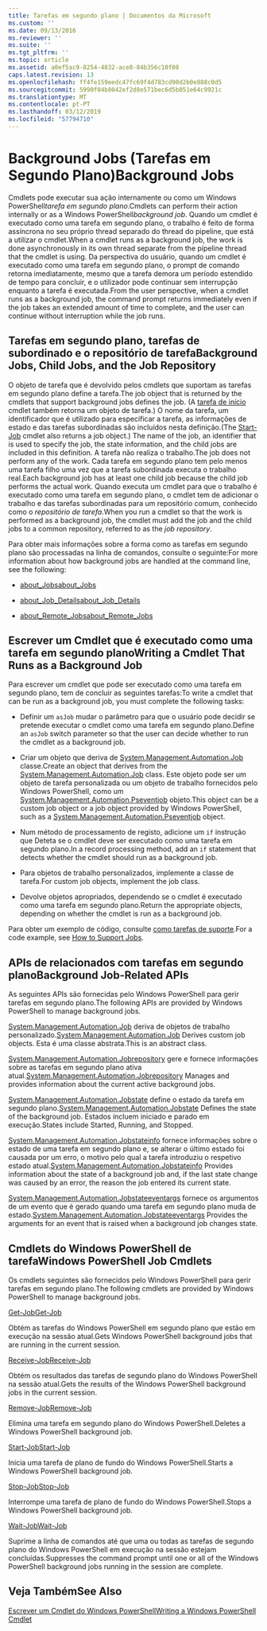 ```yaml
---
title: Tarefas em segundo plano | Documentos da Microsoft
ms.custom: ''
ms.date: 09/13/2016
ms.reviewer: ''
ms.suite: ''
ms.tgt_pltfrm: ''
ms.topic: article
ms.assetid: a0ef5ac9-8254-4832-ace8-84b356c10f08
caps.latest.revision: 13
ms.openlocfilehash: ff4fe159eedc47fc69f4d783cd90d2b0e888c0d5
ms.sourcegitcommit: 5990f04b8042ef2d8e571bec6d5b051e64c9921c
ms.translationtype: MT
ms.contentlocale: pt-PT
ms.lasthandoff: 03/12/2019
ms.locfileid: "57794710"
---
```

# <a name="background-jobs"></a><span data-ttu-id="d899d-102">Background Jobs (Tarefas em Segundo Plano)</span><span class="sxs-lookup"><span data-stu-id="d899d-102">Background Jobs</span></span>

<span data-ttu-id="d899d-103">Cmdlets pode executar sua ação internamente ou como um Windows PowerShell*tarefa em segundo plano*.</span><span class="sxs-lookup"><span data-stu-id="d899d-103">Cmdlets can perform their action internally or as a Windows PowerShell*background job*.</span></span> <span data-ttu-id="d899d-104">Quando um cmdlet é executado como uma tarefa em segundo plano, o trabalho é feito de forma assíncrona no seu próprio thread separado do thread do pipeline, que está a utilizar o cmdlet.</span><span class="sxs-lookup"><span data-stu-id="d899d-104">When a cmdlet runs as a background job, the work is done asynchronously in its own thread separate from the pipeline thread that the cmdlet is using.</span></span> <span data-ttu-id="d899d-105">Da perspectiva do usuário, quando um cmdlet é executado como uma tarefa em segundo plano, o prompt de comando retorna imediatamente, mesmo que a tarefa demora um período estendido de tempo para concluir, e o utilizador pode continuar sem interrupção enquanto a tarefa é executada.</span><span class="sxs-lookup"><span data-stu-id="d899d-105">From the user perspective, when a cmdlet runs as a background job, the command prompt returns immediately even if the job takes an extended amount of time to complete, and the user can continue without interruption while the job runs.</span></span>

## <a name="background-jobs-child-jobs-and-the-job-repository"></a><span data-ttu-id="d899d-106">Tarefas em segundo plano, tarefas de subordinado e o repositório de tarefa</span><span class="sxs-lookup"><span data-stu-id="d899d-106">Background Jobs, Child Jobs, and the Job Repository</span></span>

<span data-ttu-id="d899d-107">O objeto de tarefa que é devolvido pelos cmdlets que suportam as tarefas em segundo plano define a tarefa.</span><span class="sxs-lookup"><span data-stu-id="d899d-107">The job object that is returned by the cmdlets that support background jobs defines the job.</span></span> <span data-ttu-id="d899d-108">(A [tarefa de início](/powershell/module/Microsoft.PowerShell.Core/Start-Job) cmdlet também retorna um objeto de tarefa.) O nome da tarefa, um identificador que é utilizado para especificar a tarefa, as informações de estado e das tarefas subordinadas são incluídos nesta definição.</span><span class="sxs-lookup"><span data-stu-id="d899d-108">(The [Start-Job](/powershell/module/Microsoft.PowerShell.Core/Start-Job) cmdlet also returns a job object.) The name of the job, an identifier that is used to specify the job, the state information, and the child jobs are included in this definition.</span></span> <span data-ttu-id="d899d-109">A tarefa não realiza o trabalho.</span><span class="sxs-lookup"><span data-stu-id="d899d-109">The job does not perform any of the work.</span></span> <span data-ttu-id="d899d-110">Cada tarefa em segundo plano tem pelo menos uma tarefa filho uma vez que a tarefa subordinada executa o trabalho real.</span><span class="sxs-lookup"><span data-stu-id="d899d-110">Each background job has at least one child job because the child job performs the actual work.</span></span> <span data-ttu-id="d899d-111">Quando executa um cmdlet para que o trabalho é executado como uma tarefa em segundo plano, o cmdlet tem de adicionar o trabalho e das tarefas subordinadas para um repositório comum, conhecido como o *repositório de tarefa*.</span><span class="sxs-lookup"><span data-stu-id="d899d-111">When you run a cmdlet so that the work is performed as a background job, the cmdlet must add the job and the child jobs to a common repository, referred to as the *job repository*.</span></span>

<span data-ttu-id="d899d-112">Para obter mais informações sobre a forma como as tarefas em segundo plano são processadas na linha de comandos, consulte o seguinte:</span><span class="sxs-lookup"><span data-stu-id="d899d-112">For more information about how background jobs are handled at the command line, see the following:</span></span>

- [<span data-ttu-id="d899d-113">about_Jobs</span><span class="sxs-lookup"><span data-stu-id="d899d-113">about_Jobs</span></span>](/powershell/module/microsoft.powershell.core/about/about_jobs)

- [<span data-ttu-id="d899d-114">about_Job_Details</span><span class="sxs-lookup"><span data-stu-id="d899d-114">about_Job_Details</span></span>](/powershell/module/microsoft.powershell.core/about/about_job_details)

- [<span data-ttu-id="d899d-115">about_Remote_Jobs</span><span class="sxs-lookup"><span data-stu-id="d899d-115">about_Remote_Jobs</span></span>](/powershell/module/microsoft.powershell.core/about/about_remote_jobs)

## <a name="writing-a-cmdlet-that-runs-as-a-background-job"></a><span data-ttu-id="d899d-116">Escrever um Cmdlet que é executado como uma tarefa em segundo plano</span><span class="sxs-lookup"><span data-stu-id="d899d-116">Writing a Cmdlet That Runs as a Background Job</span></span>

<span data-ttu-id="d899d-117">Para escrever um cmdlet que pode ser executado como uma tarefa em segundo plano, tem de concluir as seguintes tarefas:</span><span class="sxs-lookup"><span data-stu-id="d899d-117">To write a cmdlet that can be run as a background job, you must complete the following tasks:</span></span>

- <span data-ttu-id="d899d-118">Definir um `asJob` mudar o parâmetro para que o usuário pode decidir se pretende executar o cmdlet como uma tarefa em segundo plano.</span><span class="sxs-lookup"><span data-stu-id="d899d-118">Define an `asJob` switch parameter so that the user can decide whether to run the cmdlet as a background job.</span></span>

- <span data-ttu-id="d899d-119">Criar um objeto que deriva de [System.Management.Automation.Job](/dotnet/api/System.Management.Automation.Job) classe.</span><span class="sxs-lookup"><span data-stu-id="d899d-119">Create an object that derives from the [System.Management.Automation.Job](/dotnet/api/System.Management.Automation.Job) class.</span></span> <span data-ttu-id="d899d-120">Este objeto pode ser um objeto de tarefa personalizada ou um objeto de trabalho fornecidos pelo Windows PowerShell, como um [System.Management.Automation.Pseventjob](/dotnet/api/System.Management.Automation.PSEventJob) objeto.</span><span class="sxs-lookup"><span data-stu-id="d899d-120">This object can be a custom job object or a job object provided by Windows PowerShell, such as a [System.Management.Automation.Pseventjob](/dotnet/api/System.Management.Automation.PSEventJob) object.</span></span>

- <span data-ttu-id="d899d-121">Num método de processamento de registo, adicione um `if` instrução que Deteta se o cmdlet deve ser executado como uma tarefa em segundo plano.</span><span class="sxs-lookup"><span data-stu-id="d899d-121">In a record processing method, add an `if` statement that detects whether the cmdlet should run as a background job.</span></span>

- <span data-ttu-id="d899d-122">Para objetos de trabalho personalizados, implemente a classe de tarefa.</span><span class="sxs-lookup"><span data-stu-id="d899d-122">For custom job objects, implement the job class.</span></span>

- <span data-ttu-id="d899d-123">Devolve objetos apropriados, dependendo se o cmdlet é executado como uma tarefa em segundo plano.</span><span class="sxs-lookup"><span data-stu-id="d899d-123">Return the appropriate objects, depending on whether the cmdlet is run as a background job.</span></span>

<span data-ttu-id="d899d-124">Para obter um exemplo de código, consulte [como tarefas de suporte](./how-to-support-jobs.md).</span><span class="sxs-lookup"><span data-stu-id="d899d-124">For a code example, see [How to Support Jobs](./how-to-support-jobs.md).</span></span>

## <a name="background-job-related-apis"></a><span data-ttu-id="d899d-125">APIs de relacionados com tarefas em segundo plano</span><span class="sxs-lookup"><span data-stu-id="d899d-125">Background Job-Related APIs</span></span>

<span data-ttu-id="d899d-126">As seguintes APIs são fornecidas pelo Windows PowerShell para gerir tarefas em segundo plano.</span><span class="sxs-lookup"><span data-stu-id="d899d-126">The following APIs are provided by Windows PowerShell to manage background jobs.</span></span>

<span data-ttu-id="d899d-127">[System.Management.Automation.Job](/dotnet/api/System.Management.Automation.Job) deriva de objetos de trabalho personalizado.</span><span class="sxs-lookup"><span data-stu-id="d899d-127">[System.Management.Automation.Job](/dotnet/api/System.Management.Automation.Job) Derives custom job objects.</span></span> <span data-ttu-id="d899d-128">Esta é uma classe abstrata.</span><span class="sxs-lookup"><span data-stu-id="d899d-128">This is an abstract class.</span></span>

<span data-ttu-id="d899d-129">[System.Management.Automation.Jobrepository](/dotnet/api/System.Management.Automation.JobRepository) gere e fornece informações sobre as tarefas em segundo plano ativa atual.</span><span class="sxs-lookup"><span data-stu-id="d899d-129">[System.Management.Automation.Jobrepository](/dotnet/api/System.Management.Automation.JobRepository) Manages and provides information about the current active background jobs.</span></span>

<span data-ttu-id="d899d-130">[System.Management.Automation.Jobstate](/dotnet/api/System.Management.Automation.JobState) define o estado da tarefa em segundo plano.</span><span class="sxs-lookup"><span data-stu-id="d899d-130">[System.Management.Automation.Jobstate](/dotnet/api/System.Management.Automation.JobState) Defines the state of the background job.</span></span> <span data-ttu-id="d899d-131">Estados incluem iniciado e parado em execução.</span><span class="sxs-lookup"><span data-stu-id="d899d-131">States include Started, Running, and Stopped.</span></span>

<span data-ttu-id="d899d-132">[System.Management.Automation.Jobstateinfo](/dotnet/api/System.Management.Automation.JobStateInfo) fornece informações sobre o estado de uma tarefa em segundo plano e, se alterar o último estado foi causada por um erro, o motivo pelo qual a tarefa introduziu o respetivo estado atual.</span><span class="sxs-lookup"><span data-stu-id="d899d-132">[System.Management.Automation.Jobstateinfo](/dotnet/api/System.Management.Automation.JobStateInfo) Provides information about the state of a background job and, if the last state change was caused by an error, the reason the job entered its current state.</span></span>

<span data-ttu-id="d899d-133">[System.Management.Automation.Jobstateeventargs](/dotnet/api/System.Management.Automation.JobStateEventArgs) fornece os argumentos de um evento que é gerado quando uma tarefa em segundo plano muda de estado.</span><span class="sxs-lookup"><span data-stu-id="d899d-133">[System.Management.Automation.Jobstateeventargs](/dotnet/api/System.Management.Automation.JobStateEventArgs) Provides the arguments for an event that is raised when a background job changes state.</span></span>

## <a name="windows-powershell-job-cmdlets"></a><span data-ttu-id="d899d-134">Cmdlets do Windows PowerShell de tarefa</span><span class="sxs-lookup"><span data-stu-id="d899d-134">Windows PowerShell Job Cmdlets</span></span>

<span data-ttu-id="d899d-135">Os cmdlets seguintes são fornecidos pelo Windows PowerShell para gerir tarefas em segundo plano.</span><span class="sxs-lookup"><span data-stu-id="d899d-135">The following cmdlets are provided by Windows PowerShell to manage background jobs.</span></span>

[<span data-ttu-id="d899d-136">Get-Job</span><span class="sxs-lookup"><span data-stu-id="d899d-136">Get-Job</span></span>](/powershell/module/Microsoft.PowerShell.Core/Get-Job)

<span data-ttu-id="d899d-137">Obtém as tarefas do Windows PowerShell em segundo plano que estão em execução na sessão atual.</span><span class="sxs-lookup"><span data-stu-id="d899d-137">Gets Windows PowerShell background jobs that are running in the current session.</span></span>

[<span data-ttu-id="d899d-138">Receive-Job</span><span class="sxs-lookup"><span data-stu-id="d899d-138">Receive-Job</span></span>](/powershell/module/Microsoft.PowerShell.Core/Receive-Job)

<span data-ttu-id="d899d-139">Obtém os resultados das tarefas de segundo plano do Windows PowerShell na sessão atual.</span><span class="sxs-lookup"><span data-stu-id="d899d-139">Gets the results of the Windows PowerShell background jobs in the current session.</span></span>

[<span data-ttu-id="d899d-140">Remove-Job</span><span class="sxs-lookup"><span data-stu-id="d899d-140">Remove-Job</span></span>](/powershell/module/Microsoft.PowerShell.Core/Remove-Job)

<span data-ttu-id="d899d-141">Elimina uma tarefa em segundo plano do Windows PowerShell.</span><span class="sxs-lookup"><span data-stu-id="d899d-141">Deletes a Windows PowerShell background job.</span></span>

[<span data-ttu-id="d899d-142">Start-Job</span><span class="sxs-lookup"><span data-stu-id="d899d-142">Start-Job</span></span>](/powershell/module/Microsoft.PowerShell.Core/Start-Job)

<span data-ttu-id="d899d-143">Inicia uma tarefa de plano de fundo do Windows PowerShell.</span><span class="sxs-lookup"><span data-stu-id="d899d-143">Starts a Windows PowerShell background job.</span></span>

[<span data-ttu-id="d899d-144">Stop-Job</span><span class="sxs-lookup"><span data-stu-id="d899d-144">Stop-Job</span></span>](/powershell/module/Microsoft.PowerShell.Core/Stop-Job)

<span data-ttu-id="d899d-145">Interrompe uma tarefa de plano de fundo do Windows PowerShell.</span><span class="sxs-lookup"><span data-stu-id="d899d-145">Stops a Windows PowerShell background job.</span></span>

[<span data-ttu-id="d899d-146">Wait-Job</span><span class="sxs-lookup"><span data-stu-id="d899d-146">Wait-Job</span></span>](/powershell/module/Microsoft.PowerShell.Core/Wait-Job)

<span data-ttu-id="d899d-147">Suprime a linha de comandos até que uma ou todas as tarefas de segundo plano do Windows PowerShell em execução na sessão estejam concluídas.</span><span class="sxs-lookup"><span data-stu-id="d899d-147">Suppresses the command prompt until one or all of the Windows PowerShell background jobs running in the session are complete.</span></span>

## <a name="see-also"></a><span data-ttu-id="d899d-148">Veja Também</span><span class="sxs-lookup"><span data-stu-id="d899d-148">See Also</span></span>

[<span data-ttu-id="d899d-149">Escrever um Cmdlet do Windows PowerShell</span><span class="sxs-lookup"><span data-stu-id="d899d-149">Writing a Windows PowerShell Cmdlet</span></span>](./writing-a-windows-powershell-cmdlet.md)
